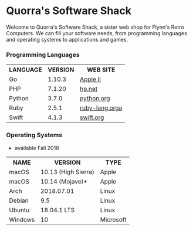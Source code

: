 <!DOCTYPE html>

<html>

<head>
  <meta charaset= “utf-8”>
  <!--<title> Quorra's Software Shack</title>
<style>
  td, th{ border: 1px solid #CCC;}
  table{ border: 1px solid black; }
</style>-->

</head>

<body>

<h1>Quorra's Software Shack</h1>

<p> Welcome to Quorra's Software Shack, a sister web shop for Flynn's Retro Computers. We can fill your software needs, from programming languages and operating systems to applications and games.</p>


<h3>Programming Languages</h3>

<table>
<tr>
  <th>LANGUAGE</th>  
  <th>VERSION</th>    
  <th>WEB SITE</th>
</tr>
<tr>
  <td>Go</td>
  <td>1.10.3</td>
  <td><a href="golang.org" alt= "goland.org">Apple II</a></td>
</tr> 
<tr>
  <td>PHP</td>        
  <td>7.1.20<t/d>    
  <td><a href= "php.net">hp.net</a></td>
</tr>
<tr>
  <td>Python</td>
  <td>3.7.0</td>
  <td><a href= "python.org">python.org</a></td>
</tr>
  <td>Ruby</td>      
  <td>2.5.1</td>      
  <td><a href= "ruby-lang.org">ruby-lang.orga</a></td>
<tr>
<td>Swift</td>      
    <td>4.1.3</td>      
  <td><a href= "swift.org">swift.org</a></td>
</tr>
</table>

<h3>Operating Systems</h3>

<table>
<tr>
  <th>NAME</th>    
  <th>VERSION</th>              
  <th>TYPE</th>
<tr>
<td>macOS</td>
    <td>10.13 (High Sierra)</td>
  <td>Apple</td>
</tr>
<tr>
  <td>macOS</td>  
  <td>10.14 (Mojave)*</td>      
  <td>Apple</td>
</tr>
<tr>
  <td>Arch</td>
  <td>2018.07.01</td>
  <td>Linux</td>
</tr>
<tr>
  <td>Debian  
  <td>9.5</td>
  <td>Linux</td>
</tr>
<tr>
  <td>Ubuntu  
  <td>18.04.1 LTS</td>
  <td>Linux</td>
</tr>
<tr>
  <td>Windows</td>  
  <td>10</td>                  
  <td>Microsoft</td>
</tr>

* available Fall 2018

</table>

</body>
</html>
